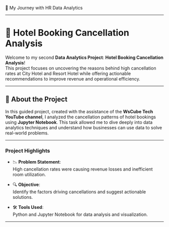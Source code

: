  🚀 My Journey with HR Data Analytics  

---

# 🏨 Hotel Booking Cancellation Analysis  

Welcome to my second **Data Analytics Project**: **Hotel Booking Cancellation Analysis**!  
This project focuses on uncovering the reasons behind high cancellation rates at City Hotel and Resort Hotel while offering actionable recommendations to improve revenue and operational efficiency.  

---

## 🌟 About the Project  

In this guided project, created with the assistance of the **WsCube Tech YouTube channel**, I analyzed the cancellation patterns of hotel bookings using **Jupyter Notebook**. This task allowed me to dive deeply into data analytics techniques and understand how businesses can use data to solve real-world problems.  

---

### Project Highlights  

- 📉 **Problem Statement**:  
  High cancellation rates were causing revenue losses and inefficient room utilization.  

- 🔍 **Objective**:  
  Identify the factors driving cancellations and suggest actionable solutions.  

- 🛠️ **Tools Used**:  
  Python and Jupyter Notebook for data analysis and visualization.  

---
